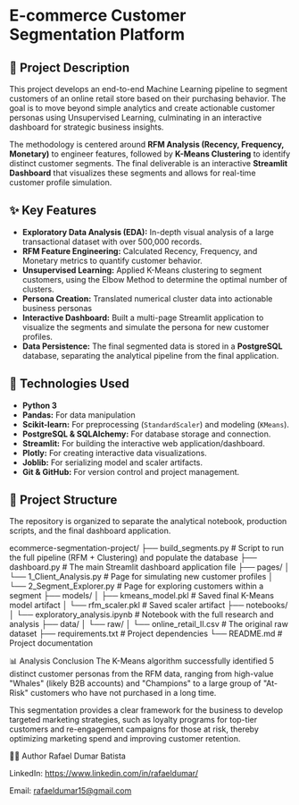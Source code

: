# E-commerce Customer Segmentation Platform

## 📖 Project Description
This project develops an end-to-end Machine Learning pipeline to segment customers of an online retail store based on their purchasing behavior. The goal is to move beyond simple analytics and create actionable customer personas using Unsupervised Learning, culminating in an interactive dashboard for strategic business insights.

The methodology is centered around **RFM Analysis (Recency, Frequency, Monetary)** to engineer features, followed by **K-Means Clustering** to identify distinct customer segments. The final deliverable is an interactive **Streamlit Dashboard** that visualizes these segments and allows for real-time customer profile simulation.

## ✨ Key Features
* **Exploratory Data Analysis (EDA):** In-depth visual analysis of a large transactional dataset with over 500,000 records.
* **RFM Feature Engineering:** Calculated Recency, Frequency, and Monetary metrics to quantify customer behavior.
* **Unsupervised Learning:** Applied K-Means clustering to segment customers, using the Elbow Method to determine the optimal number of clusters.
* **Persona Creation:** Translated numerical cluster data into actionable business personas
* **Interactive Dashboard:** Built a multi-page Streamlit application to visualize the segments and simulate the persona for new customer profiles.
* **Data Persistence:** The final segmented data is stored in a **PostgreSQL** database, separating the analytical pipeline from the final application.

## 🚀 Technologies Used
- **Python 3**
- **Pandas:** For data manipulation
- **Scikit-learn:** For preprocessing (`StandardScaler`) and modeling (`KMeans`).
- **PostgreSQL & SQLAlchemy:** For database storage and connection.
- **Streamlit:** For building the interactive web application/dashboard.
- **Plotly:** For creating interactive data visualizations.
- **Joblib:** For serializing model and scaler artifacts.
- **Git & GitHub:** For version control and project management.

## 📂 Project Structure
The repository is organized to separate the analytical notebook, production scripts, and the final dashboard application.

ecommerce-segmentation-project/
├── build_segments.py                 # Script to run the full pipeline (RFM + Clustering) and populate the database
├── dashboard.py                      # The main Streamlit dashboard application file
├── pages/
│   └── 1_Client_Analysis.py          # Page for simulating new customer profiles
│   └── 2_Segment_Explorer.py         # Page for exploring customers within a segment
├── models/
│   ├── kmeans_model.pkl              # Saved final K-Means model artifact
│   └── rfm_scaler.pkl                # Saved scaler artifact
├── notebooks/
│   └── exploratory_analysis.ipynb    # Notebook with the full research and analysis
├── data/
│   └── raw/
│       └── online_retail_II.csv      # The original raw dataset
├── requirements.txt                  # Project dependencies
└── README.md                         # Project documentation




📊 Analysis Conclusion
The K-Means algorithm successfully identified 5 distinct customer personas from the RFM data, ranging from high-value "Whales" (likely B2B accounts) and "Champions" to a large group of "At-Risk" customers who have not purchased in a long time.

This segmentation provides a clear framework for the business to develop targeted marketing strategies, such as loyalty programs for top-tier customers and re-engagement campaigns for those at risk, thereby optimizing marketing spend and improving customer retention.

👨‍💻 Author
Rafael Dumar Batista

LinkedIn: https://www.linkedin.com/in/rafaeldumar/

Email: rafaeldumar15@gmail.com
